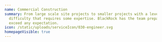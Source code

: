 ```yaml
---
name: Commercial Construction
summary: From large scale site projects to smaller projects with a level of
  difficulty that requires some expertise. BlackRock has the team prepared to
  exceed any expectation.
icon: /static/uploads/serviceIcon/030-engineer.svg
homepageVisible: true
---
```

